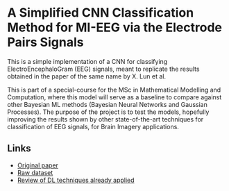 # A Simplified CNN Classification Method for MI-EEG via the Electrode Pairs Signals
This is a simple implementation of a CNN for classifying ElectroEncephaloGram (EEG) signals, meant to replicate the results obtained in the paper of the same name by X. Lun et al.

This is part of a special-course for the MSc in Mathematical Modelling and Computation, where this model will serve as a baseline to compare against other Bayesian ML methods (Bayesian Neural Networks and Gaussian Processes). The purpose of the project is to test the models, hopefully improving the results shown by other state-of-the-art techniques for classification of EEG signals, for Brain Imagery applications.

## Links
* [Original paper](https://www.frontiersin.org/articles/10.3389/fnhum.2020.00338/full)
* [Raw dataset](https://physionet.org/content/eegmmidb/1.0.0/)
* [Review of DL techniques already applied](https://www.researchgate.net/publication/353327259_Deep_Learning_Techniques_for_Classification_of_Electroencephalogram_EEG_Motor_Imagery_MI_Signals_A_Review)
